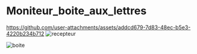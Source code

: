 # Moniteur_boite_aux_lettres

https://github.com/user-attachments/assets/addcd679-7d83-48ec-b5e3-4220b234b712
![recepteur](https://github.com/user-attachments/assets/25d1f1a6-e270-4412-85e2-f4e897c6ba41)

![boite](https://github.com/user-attachments/assets/9a92c868-9bde-48ba-a1b4-d735c533ade5)



